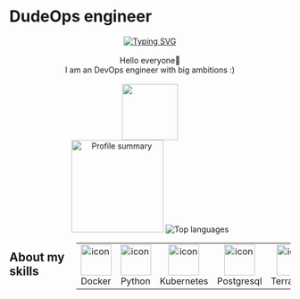 # DudeOps engineer 

<div id="header" align="center">
  <a href="https://git.io/typing-svg"><img src="https://readme-typing-svg.demolab.com?font=comic&pause=1000&color=800075FF&background=3AFFF600&center=true&multiline=true&random=false&width=435&lines=At+your+service+%3A)" alt="Typing SVG" /></a>
</div>
<div align="center">
<br>Hello everyone👋
<br>I am an DevOps engineer with big ambitions :)
</div>
<br>
<div id="header" align="center">
  <img src="https://media.giphy.com/media/M9gbBd9nbDrOTu1Mqx/giphy.gif" width="100"/>
</div>
<div id="header" align="center"">
    <span>
        <img alt="Profile summary" height="165" src="https://github-readme-stats.vercel.app/api?username=DaniilInside&show_icons=true&theme=tokyonight" />
    </span>
    <span>
        <img alt="Top languages" src="https://github-readme-stats.vercel.app/api/top-langs/?username=DaniilInside&layout=compact&title_color=adbac7&theme=tokyonight" />
    </span>
</div>
<div style="display: flex; align-items: flex-start; align: center">
<h2>About my skills</h2>
<table align="center">
  <tr>
    <td align="center" width="90">
      <img src="https://techstack-generator.vercel.app/docker-icon.svg" alt="icon" width="55" height="55" />
      <br>Docker
    </td>
    <td align="center" width="90">
      <img src="https://techstack-generator.vercel.app/python-icon.svg" alt="icon" width="55" height="55" />
      <br>Python
    </td>
    <td align="center" width="90">
      <img src="https://techstack-generator.vercel.app/kubernetes-icon.svg" alt="icon" width="55" height="55" />
      <br>Kubernetes
    </td>
    <td align="center" width="90">
      <img src="https://skillicons.dev/icons?i=postgres" alt="icon" width="55" height="55" />
      <br>Postgresql
    </td>
    <td align="center" width="90">
      <img src="https://skillicons.dev/icons?i=terraform" alt="icon" width="55" height="55" />
      <br>Terraform
    </td>
    <td align="center" width="90">
      <img src="https://skillicons.dev/icons?i=ansible" alt="icon" width="55" height="55" />
      <br>Ansible
    </td>
    <td align="center" width="90">
      <img src="https://skillicons.dev/icons?i=linux" alt="icon" width="55" height="55" />
      <br>Linux
    </td>
    <td align="center" width="90">
      <img src="https://skillicons.dev/icons?i=grafana" alt="icon" width="55" height="55" />
      <br>Grafana
    </td>
    <td align="center" width="90">
      <img src="https://skillicons.dev/icons?i=gitlab" alt="icon" width="55" height="55" />
      <br>GitLab
    </td>
    <td align="center" width="90">
      <img src="https://skillicons.dev/icons?i=bash" alt="icon" width="55" height="55" />
      <br>Bash
    </td>
  </tr>
</table>
